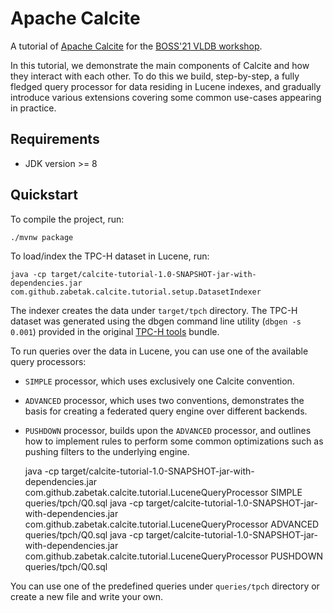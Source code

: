 <!--
{% comment %}
Licensed to the Apache Software Foundation (ASF) under one or more
contributor license agreements.  See the NOTICE file distributed with
this work for additional information regarding copyright ownership.
The ASF licenses this file to you under the Apache License, Version 2.0
(the "License"); you may not use this file except in compliance with
the License.  You may obtain a copy of the License at

http://www.apache.org/licenses/LICENSE-2.0

Unless required by applicable law or agreed to in writing, software
distributed under the License is distributed on an "AS IS" BASIS,
WITHOUT WARRANTIES OR CONDITIONS OF ANY KIND, either express or implied.
See the License for the specific language governing permissions and
limitations under the License.
{% endcomment %}
-->
# Apache Calcite

A tutorial of [Apache Calcite]((http://calcite.apache.org))
for the [BOSS'21 VLDB workshop](https://boss-workshop.github.io/boss-2021/).

In this tutorial, we demonstrate the main components of Calcite and how they interact with each
other. To do this we build, step-by-step, a fully fledged query processor for data residing
in Lucene indexes, and gradually introduce various extensions covering some common use-cases
appearing in practice.

## Requirements

* JDK version >= 8

## Quickstart

To compile the project, run:

    ./mvnw package

To load/index the TPC-H dataset in Lucene, run:

    java -cp target/calcite-tutorial-1.0-SNAPSHOT-jar-with-dependencies.jar com.github.zabetak.calcite.tutorial.setup.DatasetIndexer
    
The indexer creates the data under `target/tpch` directory. The TPC-H dataset was generated using
the dbgen command line utility (`dbgen -s 0.001`) provided in the original
[TPC-H tools](http://www.tpc.org/tpc_documents_current_versions/current_specifications5.asp) bundle.

To run queries over the data in Lucene, you can use one of the available query processors:

* `SIMPLE` processor, which uses exclusively one Calcite convention.
* `ADVANCED` processor, which uses two conventions, demonstrates the basis for creating a federated
query engine over different backends.
* `PUSHDOWN` processor, builds upon the `ADVANCED` processor, and outlines how to implement
rules to perform some common optimizations such as pushing filters to the underlying engine.


    java -cp target/calcite-tutorial-1.0-SNAPSHOT-jar-with-dependencies.jar com.github.zabetak.calcite.tutorial.LuceneQueryProcessor SIMPLE queries/tpch/Q0.sql
    java -cp target/calcite-tutorial-1.0-SNAPSHOT-jar-with-dependencies.jar com.github.zabetak.calcite.tutorial.LuceneQueryProcessor ADVANCED queries/tpch/Q0.sql
    java -cp target/calcite-tutorial-1.0-SNAPSHOT-jar-with-dependencies.jar com.github.zabetak.calcite.tutorial.LuceneQueryProcessor PUSHDOWN queries/tpch/Q0.sql

You can use one of the predefined queries under `queries/tpch` directory or create a new file
and write your own. 